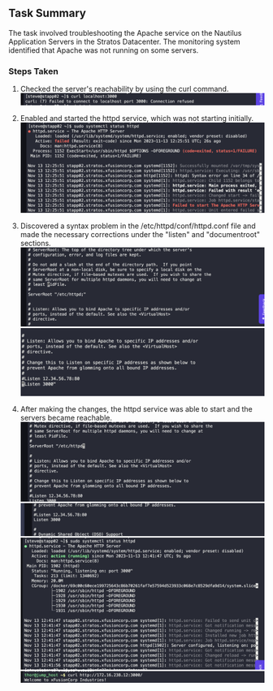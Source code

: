 
## Task Summary

The task involved troubleshooting the Apache service on the Nautilus Application Servers in the Stratos Datacenter. The monitoring system identified that Apache was not running on some servers. 

### Steps Taken

1. Checked the server's reachability by using the curl command.
![image1](./images/apache1.png)


2. Enabled and started the httpd service, which was not starting initially.
![image1](./images/apache2.png)

3. Discovered a syntax problem in the /etc/httpd/conf/httpd.conf file and made the necessary corrections under the "listen" and "documentroot" sections.
![image1](./images/apache3.png)
![image1](./images/apache4.png)



4. After making the changes, the httpd service was able to start and the servers became reachable.
![image1](./images/apache5.png)
![image1](./images/apache6.png)
![image1](./images/apache7.png)
![image1](./images/apache8.png)



